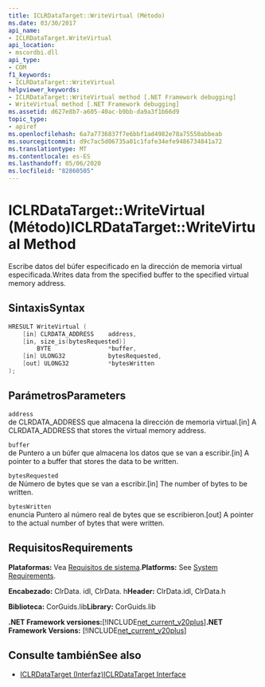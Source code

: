 ```yaml
---
title: ICLRDataTarget::WriteVirtual (Método)
ms.date: 03/30/2017
api_name:
- ICLRDataTarget.WriteVirtual
api_location:
- mscordbi.dll
api_type:
- COM
f1_keywords:
- ICLRDataTarget::WriteVirtual
helpviewer_keywords:
- ICLRDataTarget::WriteVirtual method [.NET Framework debugging]
- WriteVirtual method [.NET Framework debugging]
ms.assetid: d627e8b7-a605-40ac-b9bb-da9a3f1b66d9
topic_type:
- apiref
ms.openlocfilehash: 6a7a7736837f7e6bbf1ad4982e78a75550abbeab
ms.sourcegitcommit: d9c7ac5d06735a01c1fafe34efe9486734841a72
ms.translationtype: MT
ms.contentlocale: es-ES
ms.lasthandoff: 05/06/2020
ms.locfileid: "82860505"
---
```

# <a name="iclrdatatargetwritevirtual-method"></a><span data-ttu-id="93b5f-102">ICLRDataTarget::WriteVirtual (Método)</span><span class="sxs-lookup"><span data-stu-id="93b5f-102">ICLRDataTarget::WriteVirtual Method</span></span>
<span data-ttu-id="93b5f-103">Escribe datos del búfer especificado en la dirección de memoria virtual especificada.</span><span class="sxs-lookup"><span data-stu-id="93b5f-103">Writes data from the specified buffer to the specified virtual memory address.</span></span>  
  
## <a name="syntax"></a><span data-ttu-id="93b5f-104">Sintaxis</span><span class="sxs-lookup"><span data-stu-id="93b5f-104">Syntax</span></span>  
  
```cpp  
HRESULT WriteVirtual (  
    [in] CLRDATA_ADDRESS    address,  
    [in, size_is(bytesRequested)]
        BYTE                *buffer,  
    [in] ULONG32            bytesRequested,  
    [out] ULONG32           *bytesWritten  
);  
```  
  
## <a name="parameters"></a><span data-ttu-id="93b5f-105">Parámetros</span><span class="sxs-lookup"><span data-stu-id="93b5f-105">Parameters</span></span>  
 `address`  
 <span data-ttu-id="93b5f-106">de CLRDATA_ADDRESS que almacena la dirección de memoria virtual.</span><span class="sxs-lookup"><span data-stu-id="93b5f-106">[in] A CLRDATA_ADDRESS that stores the virtual memory address.</span></span>  
  
 `buffer`  
 <span data-ttu-id="93b5f-107">de Puntero a un búfer que almacena los datos que se van a escribir.</span><span class="sxs-lookup"><span data-stu-id="93b5f-107">[in] A pointer to a buffer that stores the data to be written.</span></span>  
  
 `bytesRequested`  
 <span data-ttu-id="93b5f-108">de Número de bytes que se van a escribir.</span><span class="sxs-lookup"><span data-stu-id="93b5f-108">[in] The number of bytes to be written.</span></span>  
  
 `bytesWritten`  
 <span data-ttu-id="93b5f-109">enuncia Puntero al número real de bytes que se escribieron.</span><span class="sxs-lookup"><span data-stu-id="93b5f-109">[out] A pointer to the actual number of bytes that were written.</span></span>  
  
## <a name="requirements"></a><span data-ttu-id="93b5f-110">Requisitos</span><span class="sxs-lookup"><span data-stu-id="93b5f-110">Requirements</span></span>  
 <span data-ttu-id="93b5f-111">**Plataformas:** Vea [Requisitos de sistema](../../get-started/system-requirements.md).</span><span class="sxs-lookup"><span data-stu-id="93b5f-111">**Platforms:** See [System Requirements](../../get-started/system-requirements.md).</span></span>  
  
 <span data-ttu-id="93b5f-112">**Encabezado:** ClrData. idl, ClrData. h</span><span class="sxs-lookup"><span data-stu-id="93b5f-112">**Header:** ClrData.idl, ClrData.h</span></span>  
  
 <span data-ttu-id="93b5f-113">**Biblioteca:** CorGuids.lib</span><span class="sxs-lookup"><span data-stu-id="93b5f-113">**Library:** CorGuids.lib</span></span>  
  
 <span data-ttu-id="93b5f-114">**.NET Framework versiones:**[!INCLUDE[net_current_v20plus](../../../../includes/net-current-v20plus-md.md)]</span><span class="sxs-lookup"><span data-stu-id="93b5f-114">**.NET Framework Versions:** [!INCLUDE[net_current_v20plus](../../../../includes/net-current-v20plus-md.md)]</span></span>  
  
## <a name="see-also"></a><span data-ttu-id="93b5f-115">Consulte también</span><span class="sxs-lookup"><span data-stu-id="93b5f-115">See also</span></span>

- [<span data-ttu-id="93b5f-116">ICLRDataTarget (Interfaz)</span><span class="sxs-lookup"><span data-stu-id="93b5f-116">ICLRDataTarget Interface</span></span>](iclrdatatarget-interface.md)

